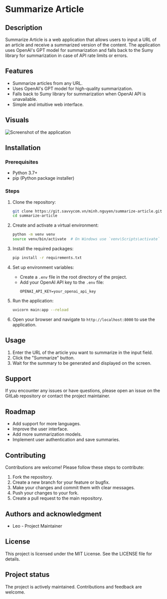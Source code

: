 # Summarize Article

## Description
Summarize Article is a web application that allows users to input a URL of an article and receive a summarized version of the content. The application uses OpenAI's GPT model for summarization and falls back to the Sumy library for summarization in case of API rate limits or errors.

## Features
- Summarize articles from any URL.
- Uses OpenAI's GPT model for high-quality summarization.
- Falls back to Sumy library for summarization when OpenAI API is unavailable.
- Simple and intuitive web interface.

## Visuals
![Screenshot of the application](static/screenshot.png)

## Installation

### Prerequisites
- Python 3.7+
- pip (Python package installer)

### Steps
1. Clone the repository:
    ```bash
    git clone https://git.savvycom.vn/minh.nguyen/summarize-article.git
    cd summarize-article
    ```

2. Create and activate a virtual environment:
    ```bash
    python -m venv venv
    source venv/bin/activate  # On Windows use `venv\Scripts\activate`
    ```

3. Install the required packages:
    ```bash
    pip install -r requirements.txt
    ```

4. Set up environment variables:
    - Create a `.env` file in the root directory of the project.
    - Add your OpenAI API key to the `.env` file:
        ```
        OPENAI_API_KEY=your_openai_api_key
        ```

5. Run the application:
    ```bash
    uvicorn main:app --reload
    ```

6. Open your browser and navigate to `http://localhost:8000` to use the application.

## Usage
1. Enter the URL of the article you want to summarize in the input field.
2. Click the "Summarize" button.
3. Wait for the summary to be generated and displayed on the screen.

## Support
If you encounter any issues or have questions, please open an issue on the GitLab repository or contact the project maintainer.

## Roadmap
- Add support for more languages.
- Improve the user interface.
- Add more summarization models.
- Implement user authentication and save summaries.

## Contributing
Contributions are welcome! Please follow these steps to contribute:
1. Fork the repository.
2. Create a new branch for your feature or bugfix.
3. Make your changes and commit them with clear messages.
4. Push your changes to your fork.
5. Create a pull request to the main repository.

## Authors and acknowledgment
- Leo - Project Maintainer

## License
This project is licensed under the MIT License. See the LICENSE file for details.

## Project status
The project is actively maintained. Contributions and feedback are welcome.
